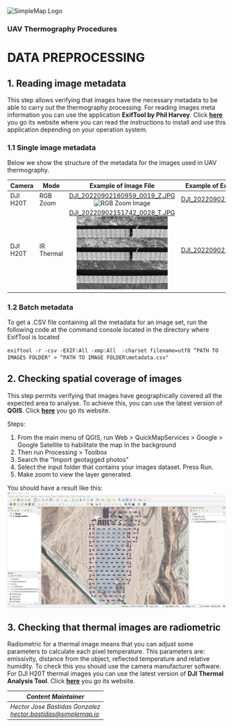 <img src="https://simplemap.io/wp-content/uploads/2022/08/Color-logo-no-background-1-2048x522.png" alt="SimpleMap Logo" width="236" height="60">

### UAV Thermography Procedures

# DATA PREPROCESSING

## 1. Reading image metadata
This step allows verifying that images have the necessary metadata to be able to carry out the thermography processing.
For reading images meta information you can use the application **ExifTool by Phil Harvey**. Click [**here**](https://exiftool.org/) you go its website where you can read the instructions to install and use this application depending on your operation system.

### 1.1 Single image metadata
Below we show the structure of the metadata for the images used in UAV thermography.

|Camera|Mode|Example of Image File |Example of ExifTool Output File|
|-|-|:-:|-|
|DJI H20T|RGB Zoom|[DJI_20220902160959_0019_Z.JPG](resources/data_preprocessing/DJI_20220902160959_0019_Z.JPG)<br><img src="resources/data_preprocessing/DJI_20220902160959_0019_Z.JPG" alt="RGB Zoom Image" width="210">|[DJI_20220902160959_0019_Z.txt](resources/DJI_20220902160959_0019_Z.txt)|
|DJI H20T|IR Thermal|[DJI_20220902151742_0028_T.JPG](resources/data_preprocessing/DJI_20220902151742_0028_T.JPG)<br><img src="resources/data_preprocessing/DJI_20220902151742_0028_T.JPG" alt="IR Thermal Image" width="210">|[DJI_20220902151742_0028_T.txt](resources/data_preprocessing/DJI_20220902151742_0028_T.txt)|

### 1.2 Batch metadata
To get a .CSV file containing all the metadata for an image set, run the following code at the command console located in the directory where ExifTool is located

    exiftool -r -csv -EXIF:All -xmp:All  -charset filename=utf8 “PATH TO IMAGES FOLDER" > “PATH TO IMAGE FOLDER\metadata.csv"

## 2. Checking spatial coverage of images
This step permits verifying that images have geographically covered all the expected area to analyse. To achieve this, you can use the latest version of **QGIS**. Click [**here**](https://www.qgis.org/) you go its website.

Steps: 
1. From the main menu of QGIS, run Web > QuickMapServices > Google > Google Satellite to habilitate the map in the background
2. Then run Processing > Toolbox
3. Search the "Import geotagged photos"
4. Select the input folder that contains your images dataset. Press Run.
5. Make zoom to view the layer generated.
 
You should have a result like this:
<br> 
<img src="resources/data_preprocessing/geotagged_photos.jpg" alt="SimpleMap Logo" width="640">


## 3. Checking that thermal images are radiometric
Radiometric for a thermal image means that you can adjust some parameters to calculate each pixel temperature. This parameters are: emissivity, distance from the object, reflected temperature and relative humidity. To check this you should use the camera manufacturer software. For DJI H20T thermal images you can use the latest version of **DJI Thermal Analysis Tool**. Click [**here**](https://www.dji.com/downloads/softwares/dji-dtat3/) you go its website.


|*Content Maintainer*|
|-|
|*Hector Jose Bastidas Gonzalez*<br>*hector.bastidas@simplemap.io*|
